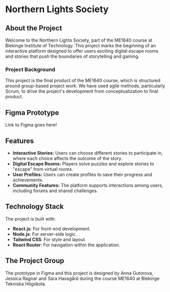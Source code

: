 # Northern Lights Society

## About the Project
Welcome to the Northern Lights Society, part of the ME1640 course at Blekinge Institute of Technology. This project marks the beginning of an interactive platform designed to offer users exciting digital escape rooms and stories that push the boundaries of storytelling and gaming.

### Project Background
This project is the final product of the ME1640 course, which is structured around group-based project work. We have used agile methods, particularly Scrum, to drive the project's development from conceptualization to final product.

## Figma Prototype
Link to Figma goes here! 

## Features
- **Interactive Stories:** Users can choose different stories to participate in, where each choice affects the outcome of the story.
- **Digital Escape Rooms:** Players solve puzzles and explore stories to "escape" from virtual rooms.
- **User Profiles:** Users can create profiles to save their progress and achievements.
- **Community Features:** The platform supports interactions among users, including forums and shared challenges.

## Technology Stack
The project is built with:
- **React.js**: For front-end development.
- **Node.js**: For server-side logic.
- **Tailwind CSS**: For style and layout.
- **React Router**: For navigation within the application.

## The Project Group
The prototype in Figma and this project is designed by Anna Gutorova, Jessica Ragnar and Sara Hassgård during the course ME1640 at Blekinge Tekniska Högskola.